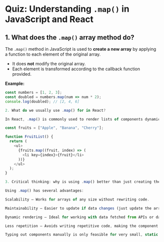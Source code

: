 # Quiz: Understanding `.map()` in JavaScript and React

## 1. What does the `.map()` array method do?
The `.map()` method in JavaScript is used to **create a new array** by applying a function to each element of the original array.  
- It does **not** modify the original array.  
- Each element is transformed according to the callback function provided.  

**Example:**
```js
const numbers = [1, 2, 3];
const doubled = numbers.map(num => num * 2);
console.log(doubled); // [2, 4, 6]

2. What do we usually use .map() for in React?

In React, .map() is commonly used to render lists of components dynamically from an array of data. Instead of writing repetitive JSX manually, we can map over an array and return a component for each item.

const fruits = ["Apple", "Banana", "Cherry"];

function FruitList() {
  return (
    <ul>
      {fruits.map((fruit, index) => (
        <li key={index}>{fruit}</li>
      ))}
    </ul>
  );
}

3. Critical thinking: why is using .map() better than just creating the components manually by typing them out?

Using .map() has several advantages:

Scalability – Works for arrays of any size without rewriting code.

Maintainability – Easier to update if data changes (just update the array, not JSX).

Dynamic rendering – Ideal for working with data fetched from APIs or databases.

Less repetition – Avoids writing repetitive code, making the component cleaner and more readable.

Typing out components manually is only feasible for very small, static datasets. For dynamic or large data, .map() is the efficient and professional approach.